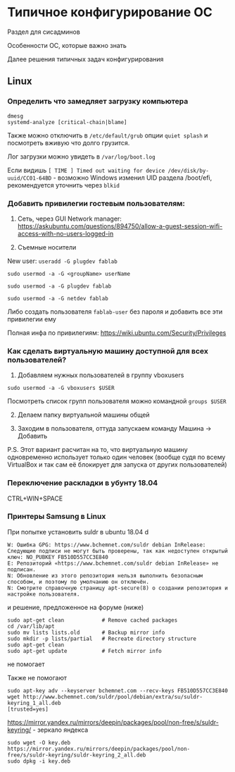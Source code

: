 ---
---

# Типичное конфигурирование ОС

Раздел для сисадминов

Особенности ОС, которые важно знать

Далее решения типичных задач конфигурирования

## Linux

### Определить что замедляет загрузку компьютера

```
dmesg
systemd-analyze [critical-chain|blame]
```

Также можно отключить в `/etc/default/grub` опции `quiet splash` и посмотреть вживую что долго грузится.

Лог загрузки можно увидеть в `/var/log/boot.log`

Если видишь `[ TIME ] Timed out waiting for device /dev/disk/by-uuid/CC01-64BD` - возможно Windows изменил UID раздела /boot/efi, рекомендуется уточнить через `blkid`

### Добавить привилегии гостевым пользователям:

1) Сеть, через GUI Network manager: https://askubuntu.com/questions/894750/allow-a-guest-session-wifi-access-with-no-users-logged-in

2) Съемные носители

New user: `useradd -G plugdev fablab`

`sudo usermod -a -G <groupName> userName`

`sudo usermod -a -G plugdev fablab`

`sudo usermod -a -G netdev fablab`

Либо создать пользователя `fablab-user` без пароля и добавить все эти привилегии ему

Полная инфа по привилегиям: https://wiki.ubuntu.com/Security/Privileges

### Как сделать виртуальную машину доступной для всех пользователей?

1. Добавляем нужных пользователей в группу vboxusers

```
sudo usermod -a -G vboxusers $USER
```

Посмотреть список групп пользователя можно командной `groups $USER`

2. Делаем папку виртуальной машины общей

3. Заходим в пользователя, оттуда запускаем команду Машина -> Добавить

P.S. Этот вариант расчитан на то, что виртуальную машину одновременно использует только один человек (вообще судя по всему VirtualBox и так сам её блокирует для запуска от других пользователей)

### Переключение раскладки в убунту 18.04

CTRL+WIN+SPACE

### Принтеры Samsung в Linux

При попытке установить suldr в ubuntu 18.04 d

```
W: Ошибка GPG: https://www.bchemnet.com/suldr debian InRelease: Следующие подписи не могут быть проверены, так как недоступен открытый ключ: NO_PUBKEY FB510D557CC3E840
E: Репозиторий «https://www.bchemnet.com/suldr debian InRelease» не подписан.
N: Обновление из этого репозитория нельзя выполнить безопасным способом, и поэтому по умолчанию он отключён.
N: Смотрите справочную страницу apt-secure(8) о создании репозитория и настройке пользователя.
```

и решение, предложенное на форуме (ниже)

```
sudo apt-get clean            # Remove cached packages
cd /var/lib/apt
sudo mv lists lists.old       # Backup mirror info
sudo mkdir -p lists/partial   # Recreate directory structure
sudo apt-get clean
sudo apt-get update           # Fetch mirror info
```

не помогает

Также не помогают

```
sudo apt-key adv --keyserver bchemnet.com --recv-keys FB510D557CC3E840
wget http://www.bchemnet.com/suldr/pool/debian/extra/su/suldr-keyring_1_all.deb
[trusted=yes]
```

https://mirror.yandex.ru/mirrors/deepin/packages/pool/non-free/s/suldr-keyring/ - зеркало яндекса

```
sudo wget -O key.deb https://mirror.yandex.ru/mirrors/deepin/packages/pool/non-free/s/suldr-keyring/suldr-keyring_2_all.deb
sudo dpkg -i key.deb
```
